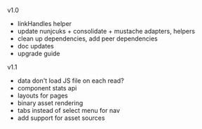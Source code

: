 v1.0

- linkHandles helper
- update nunjcuks + consolidate + mustache adapters, helpers
- clean up dependencies, add peer dependencies
- doc updates
- upgrade guide

v1.1

- data don't load JS file on each read?
- component stats api
- layouts for pages
- binary asset rendering
- tabs instead of select menu for nav
- add support for asset sources
